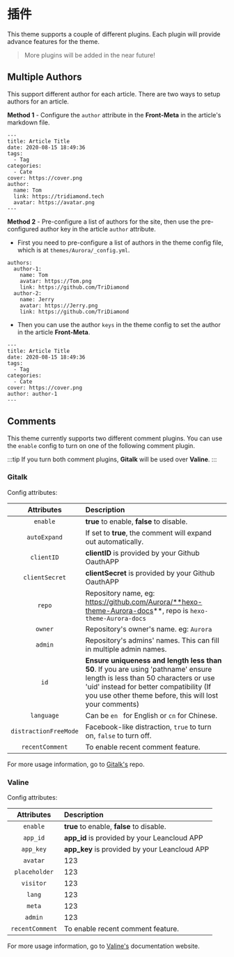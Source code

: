 # 插件

This theme supports a couple of different plugins. Each plugin will provide advance features for the theme.

> More plugins will be added in the near future!

## Multiple Authors

This support different author for each article. There are two ways to setup authors for an article.

**Method 1** - Configure the `author` attribute in the **Front-Meta** in the article's markdown file.

```markdown:no-line-numbers
---
title: Article Title
date: 2020-08-15 18:49:36
tags:
  - Tag
categories:
  - Cate
cover: https://cover.png
author:
  name: Tom
  link: https://tridiamond.tech
  avatar: https://avatar.png
---
```

**Method 2** - Pre-configure a list of authors for the site, then use the pre-configured author key in the article `author` attribute.

- First you need to pre-configure a list of authors in the theme config file, which is at `themes/Aurora/_config.yml`.

```yaml:no-line-numbers
authors:
  author-1:
    name: Tom
    avatar: https://Tom.png
    link: https://github.com/TriDiamond
  author-2:
    name: Jerry
    avatar: https://Jerry.png
    link: https://github.com/TriDiamond
```

- Then you can use the author `keys` in the theme config to set the author in the article **Front-Meta**.

```markdown:no-line-numbers
---
title: Article Title
date: 2020-08-15 18:49:36
tags:
  - Tag
categories:
  - Cate
cover: https://cover.png
author: author-1
---
```

## Comments

This theme currently supports two different comment plugins. You can use the `enable` config to turn on one of the following comment plugin.

:::tip
If you turn both comment plugins, **Gitalk** will be used over **Valine**.
:::

### Gitalk

Config attributes:

|      Attributes       | Description                                                                                                                                                                                                                     |
| :-------------------: | :------------------------------------------------------------------------------------------------------------------------------------------------------------------------------------------------------------------------------ |
|       `enable`        | **true** to enable, **false** to disable.                                                                                                                                                                                       |
|     `autoExpand`      | If set to **true**, the comment will expand out automatically.                                                                                                                                                                  |
|      `clientID`       | **clientID** is provided by your Github OauthAPP                                                                                                                                                                                |
|    `clientSecret`     | **clientSecret** is provided by your Github OauthAPP                                                                                                                                                                            |
|        `repo`         | Repository name, eg: https://github.com/Aurora/**hexo-theme-Aurora-docs**, repo is `hexo-theme-Aurora-docs`                                                                                                                     |
|        `owner`        | Repository's owner's name. eg: `Aurora`                                                                                                                                                                                         |
|        `admin`        | Repository's admins' names. This can fill in multiple admin names.                                                                                                                                                              |
|         `id`          | **Ensure uniqueness and length less than 50**. If you are using 'pathname' ensure length is less than 50 characters or use 'uid' instead for better compatibility (If you use other theme before, this will lost your comments) |
|      `language`       | Can be `en ` for English or `cn` for Chinese.                                                                                                                                                                                   |
| `distractionFreeMode` | Facebook-like distraction, `true` to turn on, `false` to turn off.                                                                                                                                                              |
|    `recentComment`    | To enable recent comment feature.                                                                                                                                                                                               |

For more usage information, go to [Gitalk's]() repo.

### Valine

Config attributes:

|   Attributes    | Description                                   |
| :-------------: | :-------------------------------------------- |
|    `enable`     | **true** to enable, **false** to disable.     |
|    `app_id`     | **app_id** is provided by your Leancloud APP  |
|    `app_key`    | **app_key** is provided by your Leancloud APP |
|    `avatar`     | 123                                           |
|  `placeholder`  | 123                                           |
|    `visitor`    | 123                                           |
|     `lang`      | 123                                           |
|     `meta`      | 123                                           |
|     `admin`     | 123                                           |
| `recentComment` | To enable recent comment feature.             |

For more usage information, go to [Valine's]() documentation website.
